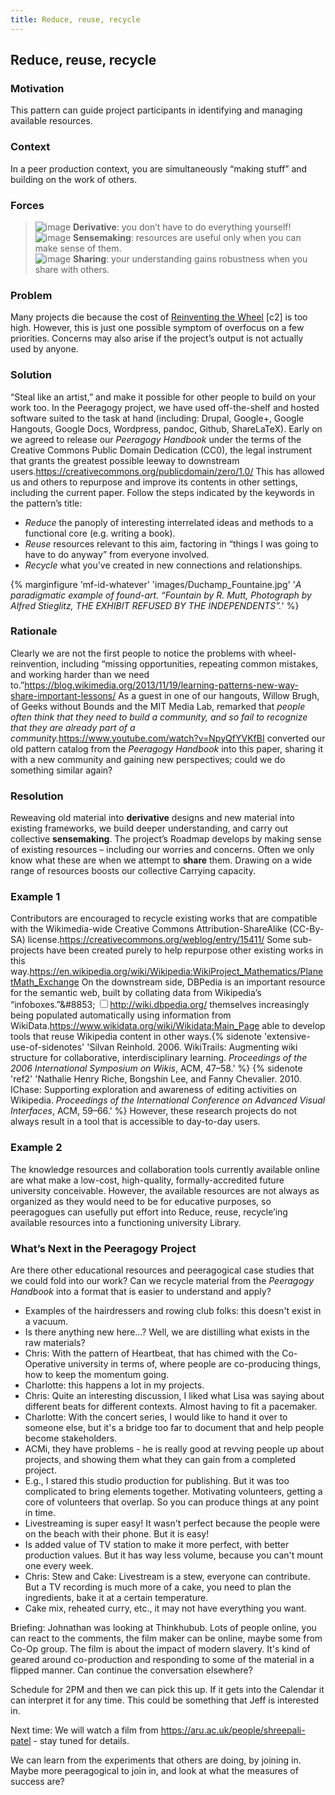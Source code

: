 ```yaml
---
title: Reduce, reuse, recycle 
---
```


## Reduce, reuse, recycle 

### Motivation 

This pattern can guide project participants in identifying and managing
available resources.

### Context 

In a peer production context, you are simultaneously “making stuff” and
building on the work of others.

### Forces 

> ![image](images/derivative.png) **Derivative**: you don’t have to do everything yourself!  
> ![image](images/sensemaking.png) **Sensemaking**: resources are useful only when you can make sense of them.  
> ![image](images/sharing.png) **Sharing**: your understanding gains robustness when you share with others.

### Problem 

Many projects die because the cost of
<span><span>[Reinventing the Wheel](http://c2.com/cgi/wiki?ReinventingTheWheel)</span></span> \[c2\]
is too high. However, this is just one possible symptom of overfocus on
a few priorities. Concerns may also arise if the project’s output is not
actually used by anyone.

### Solution 

“Steal like an artist,” and make it possible for other people to build
on your work too. In the Peeragogy project, we
have used off-the-shelf and hosted software suited to the task at hand
(including: Drupal, Google+, Google Hangouts, Google Docs, Wordpress,
pandoc, Github, ShareLaTeX). Early on we agreed to release our
*Peeragogy Handbook* under the terms of the Creative Commons Public
Domain Dedication (CC0), the legal instrument that grants the greatest
possible leeway to downstream users.<span class="marginnote"><https://creativecommons.org/publicdomain/zero/1.0/></span>
This has allowed us and others to repurpose and improve its contents in
other settings, including the current paper. Follow the steps indicated
by the keywords in the pattern’s title:

-   *Reduce* the panoply of interesting interrelated ideas and methods
    to a functional core (e.g. writing a book).
-   *Reuse* resources relevant to this aim, factoring in “things I was
    going to have to do anyway” from everyone involved.
-   *Recycle* what you’ve created in new connections and relationships.

{% marginfigure 'mf-id-whatever' 'images/Duchamp_Fountaine.jpg' '*A paradigmatic example of found-art. “Fountain by R. Mutt, Photograph by Alfred Stieglitz, THE EXHIBIT REFUSED BY THE INDEPENDENTS”.*' %}

### Rationale 

Clearly we are not the first people to notice the problems with
wheel-reinvention, including “missing opportunities, repeating common
mistakes, and working harder than we need to.”<span class="marginnote"><https://blog.wikimedia.org/2013/11/19/learning-patterns-new-way-share-important-lessons/></span>
As a guest in one of our hangouts, Willow Brugh, of Geeks
without Bounds and the MIT Media Lab, remarked that *people often think
that they need to build a community, and so fail to recognize that they
are already part of a community.*<span class="marginnote"><https://www.youtube.com/watch?v=NpyQfYVKfBI></span>
converted our old pattern catalog from the *Peeragogy Handbook* into
this paper, sharing it with a new community and gaining new
perspectives; could we do something similar again?

### Resolution 

Reweaving old material into **derivative** designs and new material into
existing frameworks, we build deeper understanding, and carry out
collective **sensemaking**. The project’s
<span><span>Roadmap</span></span> develops by making sense of existing
resources – including our worries and concerns. Often we only know what
these are when we attempt to **share** them. Drawing on a wide range of
resources boosts our collective <span><span>Carrying
capacity</span></span>.

### Example 1 

Contributors are encouraged to recycle existing works that are
compatible with the Wikimedia-wide Creative Commons
Attribution-ShareAlike (CC-By-SA) license.<span class="marginnote"><https://creativecommons.org/weblog/entry/15411/></span>
 Some sub-projects have been created purely to help
repurpose other existing works in this way.<span class="marginnote"><https://en.wikipedia.org/wiki/Wikipedia:WikiProject_Mathematics/PlanetMath_Exchange></span>
On the downstream side, DBPedia is an important resource
for the semantic web, built by collating data from Wikipedia’s
“infoboxes.”<label for="mn-demo" class="margin-toggle">&amp;#8853;</label>
  <input type="checkbox" id="mn-demo" class="margin-toggle"/><span class="marginnote"><http://wiki.dbpedia.org/></span>
themselves increasingly being populated automatically using information
from WikiData.<span class="marginnote"><https://www.wikidata.org/wiki/Wikidata:Main_Page></span>
able to develop tools that reuse Wikipedia content in other ways.{% sidenote 'extensive-use-of-sidenotes' 'Silvan Reinhold. 2006. WikiTrails: Augmenting wiki structure for collaborative, interdisciplinary learning. *Proceedings of the 2006 International Symposium on Wikis*, ACM, 47–58.' %} {% sidenote 'ref2' 'Nathalie Henry Riche, Bongshin Lee, and Fanny Chevalier. 2010. IChase: Supporting exploration and awareness of editing activities on Wikipedia. *Proceedings of the International Conference on Advanced Visual Interfaces*, ACM, 59–66.' %} However, these research projects do not
always result in a tool that is accessible to day-to-day users.

### Example 2 

The knowledge resources and collaboration tools currently available
online are what make a low-cost, high-quality, formally-accredited
future university conceivable. However, the available resources are not
always as organized as they would need to be for educative purposes, so
peeragogues can usefully put effort into <span><span>Reduce, reuse,
recycle</span></span>’ing available resources into a functioning
university Library.

### What’s Next in the Peeragogy Project

Are there other educational resources and peeragogical case studies that
we could fold into our work? Can we recycle material from the *Peeragogy
Handbook* into a format that is easier to understand and apply?

- Examples of the hairdressers and rowing club folks: this doesn't exist in a vacuum. 
- Is there anything new here...?  Well, we are distilling what exists in the raw materials?
- Chris: With the pattern of Heartbeat, that has chimed with the Co-Operative university in terms of, where people are co-producing things, how to keep the momentum going.
- Charlotte: this happens a lot in my projects.
- Chris: Quite an interesting discussion, I liked what Lisa was saying about different beats for different contexts.  Almost having to fit a pacemaker.
- Charlotte: With the concert series, I would like to hand it over to someone else, but it's a bridge too far to document that and help people become stakeholders.
- ACMi, they have problems - he is really good at revving people up about projects, and showing them what they can gain from a completed project.
- E.g., I stared this studio production for publishing.  But it was too complicated to bring elements together.  Motivating volunteers, getting a core of volunteers that overlap.  So you can produce things at any point in time.
- Livestreaming is super easy!  It wasn't perfect because the people were on the beach with their phone.   But it is easy!  
- Is added value of TV station to make it more perfect, with better production values.  But it has way less volume, because you can't mount one every week.
- Chris: Stew and Cake: Livestream is a stew, everyone can contribute.  But a TV recording is much more of a cake, you need to plan the ingredients, bake it at a certain temperature.
- Cake mix, reheated curry, etc., it may not have everything you want.

Briefing: Johnathan was looking at Thinkhubub.  Lots of people online, you can react to the comments, the film maker can be online, maybe some from Co-Op group. The film is about the impact of modern slavery. It's kind of geared around co-production and responding to some of the material in a flipped manner.  Can continue the conversation elsewhere?

Schedule for 2PM and then we can pick this up. If it gets into the Calendar it can interpret it for any time.  This could be something that Jeff is interested in.

Next time: We will watch a film from https://aru.ac.uk/people/shreepali-patel - stay tuned for details.

We can learn from the experiments that others are doing, by joining in.  Maybe more peeragogical to join in, and look at what the measures of success are?
